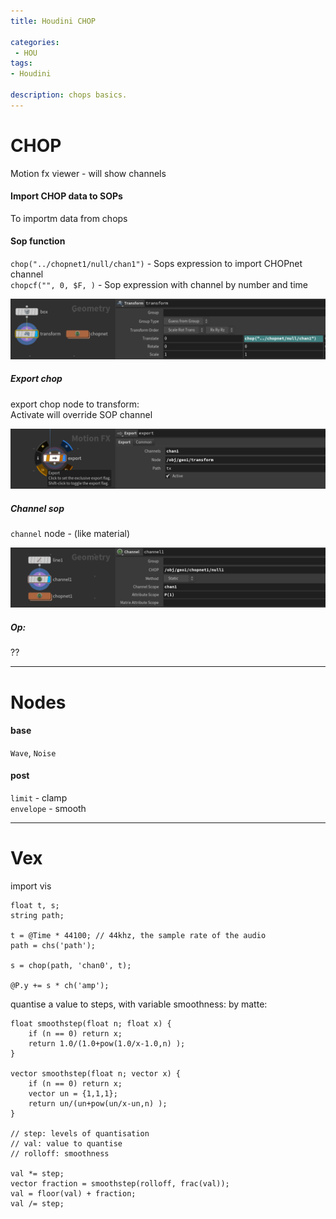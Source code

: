 ```yaml
---
title: Houdini CHOP

categories:
 - HOU
tags:
- Houdini

description: chops basics.
---
```





# CHOP
Motion fx viewer - will show channels






#### Import CHOP data to SOPs
To importm data from chops  

#### Sop function

`chop("../chopnet1/null/chan1")` - Sops expression to import CHOPnet channel     
`chopcf("", 0, $F, )` - Sop expression with channel by number and time  

![](/src/hou/chop/chop_exp_fn.png)  

##### Export chop
export chop node to  transform:   
Activate will override SOP channel

![](/src/hou/chop/chop_exp.png)  


##### Channel sop
`channel` node - (like material)  

![](/src/hou/chop/chop_channel.png)  


##### Op:  

??







---

# Nodes
#### base
`Wave`, `Noise`


#### post
`limit` - clamp  
`envelope` - smooth  



---


# Vex

 import vis
 ```
 float t, s;
 string path;

 t = @Time * 44100; // 44khz, the sample rate of the audio
 path = chs('path');

 s = chop(path, 'chan0', t);

 @P.y += s * ch('amp');
 ```

quantise a value to steps, with variable smoothness:
by matte:
```
float smoothstep(float n; float x) {
    if (n == 0) return x;
    return 1.0/(1.0+pow(1.0/x-1.0,n) );
}

vector smoothstep(float n; vector x) {
    if (n == 0) return x;
    vector un = {1,1,1};
    return un/(un+pow(un/x-un,n) );
}

// step: levels of quantisation
// val: value to quantise
// rolloff: smoothness

val *= step;
vector fraction = smoothstep(rolloff, frac(val));
val = floor(val) + fraction;
val /= step;
```
